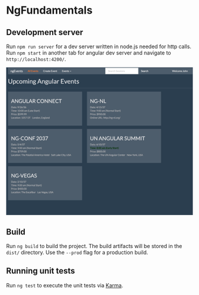 # NgFundamentals

## Development server

Run `npm run server` for a dev server written in node.js needed for http calls.
Run `npm start` in another tab for angular dev server and navigate to `http://localhost:4200/`.

![Alt text](/ng-fundamentals/screenshots/ngfundamentals1.jpg?raw=true 'Application Main Screen')


## Build

Run `ng build` to build the project. The build artifacts will be stored in the `dist/` directory. Use the `--prod` flag for a production build.

## Running unit tests

Run `ng test` to execute the unit tests via [Karma](https://karma-runner.github.io).
